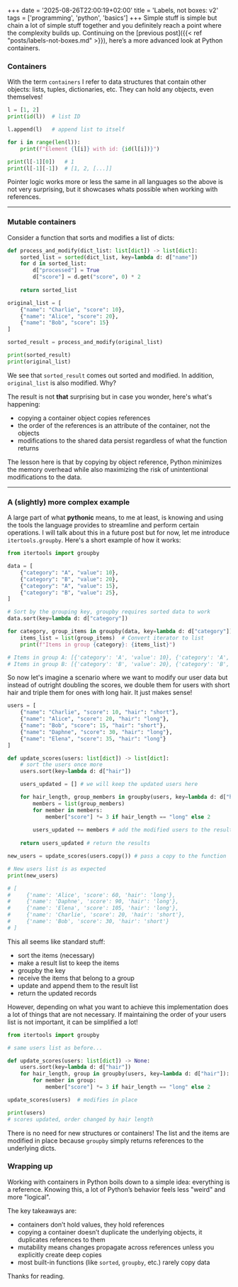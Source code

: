 +++
date = '2025-08-26T22:00:19+02:00'
title = 'Labels, not boxes: v2'
tags = ['programming', 'python', 'basics']
+++
Simple stuff is simple but chain a lot of simple stuff together and you definitely reach a point where the complexity builds up. Continuing on the [previous post]({{< ref "posts/labels-not-boxes.md" >}}), here’s a more advanced look at Python containers.

### Containers

With the term `containers` I refer to data structures that contain other objects: lists, tuples, dictionaries, etc. They can hold any objects, even themselves!
```python
l = [1, 2]
print(id(l))  # list ID

l.append(l)   # append list to itself

for i in range(len(l)):
    print(f"Element {l[i]} with id: {id(l[i])}")

print(l[-1][0])   # 1
print(l[-1][-1])  # [1, 2, [...]]
```
Pointer logic works more or less the same in all languages so the above is not very surprising, but it showcases whats possible when working with references.

-----

### Mutable containers

Consider a function that sorts and modifies a list of dicts:
```python
def process_and_modify(dict_list: list[dict]) -> list[dict]:
    sorted_list = sorted(dict_list, key=lambda d: d["name"])
    for d in sorted_list:
        d["processed"] = True
        d["score"] = d.get("score", 0) * 2
    
    return sorted_list

original_list = [
    {"name": "Charlie", "score": 10},
    {"name": "Alice", "score": 20}, 
    {"name": "Bob", "score": 15}
]

sorted_result = process_and_modify(original_list)

print(sorted_result)
print(original_list)
```

We see that `sorted_result` comes out sorted and modified. In addition, `original_list` is also modified. Why?

The result is not **that** surprising but in case you wonder, here's what's happening:
- copying a container object copies references
- the order of the references is an attribute of the container, not the objects
- modifications to the shared data persist regardless of what the function returns

The lesson here is that by copying by object reference, Python minimizes the memory overhead while also maximizing the risk of unintentional modifications to the data.

-----

### A (slightly) more complex example

A large part of what **pythonic** means, to me at least, is knowing and using the tools the language provides to streamline and perform certain operations. I will talk about this in a future post but for now, let me introduce `itertools.groupby`. Here's a short example of how it works:

```python {linenos=inline hl_lines=[10,11]}
from itertools import groupby

data = [
    {"category": "A", "value": 10},
    {"category": "B", "value": 20},
    {"category": "A", "value": 15},
    {"category": "B", "value": 25},
]

# Sort by the grouping key, groupby requires sorted data to work
data.sort(key=lambda d: d["category"])

for category, group_items in groupby(data, key=lambda d: d["category"]):
    items_list = list(group_items)  # Convert iterator to list
    print(f"Items in group {category}: {items_list}")

# Items in group A: [{'category': 'A', 'value': 10}, {'category': 'A', 'value': 15}]
# Items in group B: [{'category': 'B', 'value': 20}, {'category': 'B', 'value': 25}]
```

So now let's imagine a scenario where we want to modify our user data but instead of outright doubling the scores, we double them for users with short hair and triple them for ones with long hair. It just makes sense!

```python
users = [
    {"name": "Charlie", "score": 10, "hair": "short"},
    {"name": "Alice", "score": 20, "hair": "long"}, 
    {"name": "Bob", "score": 15, "hair": "short"},
    {"name": "Daphne", "score": 30, "hair": "long"},
    {"name": "Elena", "score": 35, "hair": "long"}
]

def update_scores(users: list[dict]) -> list[dict]:
    # sort the users once more
    users.sort(key=lambda d: d["hair"])

    users_updated = [] # we will keep the updated users here

    for hair_length, group_members in groupby(users, key=lambda d: d["hair"]):
        members = list(group_members)
        for member in members:
            member["score"] *= 3 if hair_length == "long" else 2
        
        users_updated += members # add the modified users to the results
    
    return users_updated # return the results

new_users = update_scores(users.copy()) # pass a copy to the function

# New users list is as expected
print(new_users)

# [
#     {'name': 'Alice', 'score': 60, 'hair': 'long'},
#     {'name': 'Daphne', 'score': 90, 'hair': 'long'},
#     {'name': 'Elena', 'score': 105, 'hair': 'long'},
#     {'name': 'Charlie', 'score': 20, 'hair': 'short'},
#     {'name': 'Bob', 'score': 30, 'hair': 'short'}
# ]
```
This all seems like standard stuff:
- sort the items (necessary)
- make a result list to keep the items
- groupby the key
- receive the items that belong to a group
- update and append them to the result list
- return the updated records

However, depending on what you want to achieve this implementation does a lot of things that are not necessary. If maintaining the order of your users list is not important, it can be simplified a lot!

```python {linenos=inline}
from itertools import groupby

# same users list as before...

def update_scores(users: list[dict]) -> None:
    users.sort(key=lambda d: d["hair"])
    for hair_length, group in groupby(users, key=lambda d: d["hair"]):
        for member in group:
            member["score"] *= 3 if hair_length == "long" else 2

update_scores(users)  # modifies in place

print(users)
# scores updated, order changed by hair length
```
There is no need for new structures or containers! The list and the items are modified in place because `groupby` simply returns references to the underlying dicts.

### Wrapping up

Working with containers in Python boils down to a simple idea: everything is a reference. Knowing this, a lot of Python’s behavior feels less "weird" and more "logical".

The key takeaways are:
- containers don’t hold values, they hold references
- copying a container doesn’t duplicate the underlying objects, it duplicates references to them
- mutability means changes propagate across references unless you explicitly create deep copies
- most built-in functions (like `sorted`, `groupby`, etc.) rarely copy data

Thanks for reading.
